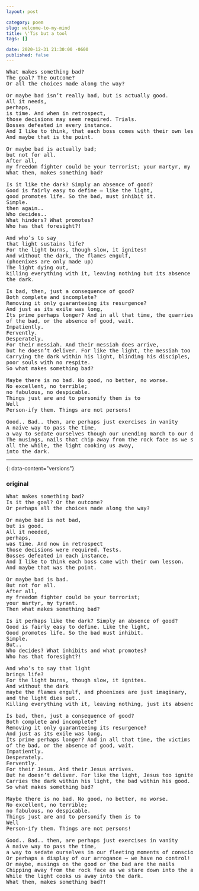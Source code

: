 ```yaml
---
layout: post

category: poem
slug: welcome-to-my-mind
title: \'Tis but a tool
tags: []

date: 2020-12-31 21:30:00 -0600
published: false
---
```


<pre>
What makes something bad?
The goal? The outcome?
Or all the choices made along the way?

Or maybe bad isn’t really bad, but is actually good.
All it needs,
perhaps,
is time. And when in retrospect,
those decisions may seem required. Trials.
Bosses defeated in every instance.
And I like to think, that each boss comes with their own lesson.
And maybe that is the point.

Or maybe bad is actually bad;
but not for all.
After all,
my freedom fighter could be your terrorist; your martyr, my tyrant.
What then, makes something bad?

Is it like the dark? Simply an absence of good?
Good is fairly easy to define — like the light,
good promotes life. So the bad, must inhibit it.
Simple.
then again..
Who decides..
What hinders? What promotes?
Who has that foresight?!

And who’s to say
that light sustains life?
For the light burns, though slow, it ignites!
And without the dark, the flames engulf,
(phoenixes are only made up)
The light dying out,
killing everything with it, leaving nothing but its absence — 
the dark.

Is bad, then, just a consequence of good? 
Both complete and incomplete?
Removing it only guaranteeing its resurgence? 
And just as its exile was long,
Its prime perhaps longer? And in all that time, the quarries 
of the bad, or the absence of good, wait.
Impatiently.
Fervently.
Desperately.
For their messiah. And their messiah does arrive,
but he doesn’t deliver. For like the light, the messiah too ignites;
Carrying the dark within his light, blinding his disciples,
poor souls with no respite.
So what makes something bad?

Maybe there is no bad. No good, no better, no worse. 
No excellent, no terrible;
no fabulous, no despicable.
Things just are and to personify them is to 
Well
Person-ify them. Things are not persons!

Good.. Bad.. then, are perhaps just exercises in vanity
A naive way to pass the time,
a way to sedate ourselves though our unending march to our death.
The musings, nails that chip away from the rock face as we stare down into the abyss
all the while, the light cooking us away,
into the dark.
</pre>

---

{: data-content="versions"}


### original

<pre>
What makes something bad?
Is it the goal? Or the outcome?
Or perhaps all the choices made along the way?

Or maybe bad is not bad, 
but is good.
All it needed,
perhaps,
was time. And now in retrospect
those decisions were required. Tests.
Bosses defeated in each instance.
And I like to think each boss came with their own lesson. 
And maybe that was the point.

Or maybe bad is bad.
But not for all.
After all,
my freedom fighter could be your terrorist; 
your martyr, my tyrant.
Then what makes something bad?

Is it perhaps like the dark? Simply an absence of good? 
Good is fairly easy to define. Like the light,
Good promotes life. So the bad must inhibit.
Simple.
But..
Who decides? What inhibits and what promotes? 
Who has that foresight?!

And who’s to say that light
brings life?
For the light burns, though slow, it ignites.
And without the dark
maybe the flames engulf, and phoenixes are just imaginary,
and the light dies out..
Killing everything with it, leaving nothing, just its absence — the dark.

Is bad, then, just a consequence of good?
Both complete and incomplete?
Removing it only guaranteeing its resurgence? 
And just as its exile was long,
Its prime perhaps longer? And in all that time, the victims
of the bad, or the absence of good, wait.
Impatiently.
Desperately.
Fervently.
For their Jesus. And their Jesus arrives.
But he doesn’t deliver. For like the light, Jesus too ignites.
Carries the dark within his light, the bad within his good.
So what makes something bad?

Maybe there is no bad. No good, no better, no worse. 
No excellent, no terrible;
no fabulous, no despicable.
Things just are and to personify them is to
Well
Person-ify them. Things are not persons!

Good.. Bad.. then, are perhaps just exercises in vanity
A naive way to pass the time,
a way to sedate ourselves in our fleeting moments of consciousness;
Or perhaps a display of our arrogance — we have no control!
Or maybe, musings on the good or the bad are the nails
Chipping away from the rock face as we stare down into the abyss
While the light cooks us away into the dark.
What then, makes something bad?!
</pre>
